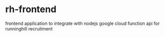 # rh-frontend
frontend application to integrate with nodejs google cloud function api for runninghill recruitment
